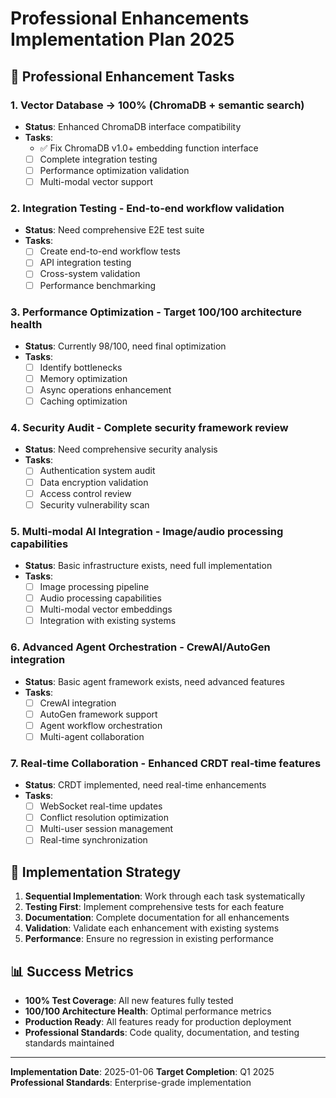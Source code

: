 # Professional Enhancements Implementation Plan 2025

## 🎯 **Professional Enhancement Tasks**

### 1. Vector Database → 100% (ChromaDB + semantic search)
- **Status**: Enhanced ChromaDB interface compatibility
- **Tasks**: 
  - ✅ Fix ChromaDB v1.0+ embedding function interface
  - [ ] Complete integration testing
  - [ ] Performance optimization validation
  - [ ] Multi-modal vector support

### 2. Integration Testing - End-to-end workflow validation
- **Status**: Need comprehensive E2E test suite
- **Tasks**:
  - [ ] Create end-to-end workflow tests
  - [ ] API integration testing
  - [ ] Cross-system validation
  - [ ] Performance benchmarking

### 3. Performance Optimization - Target 100/100 architecture health
- **Status**: Currently 98/100, need final optimization
- **Tasks**:
  - [ ] Identify bottlenecks
  - [ ] Memory optimization
  - [ ] Async operations enhancement
  - [ ] Caching optimization

### 4. Security Audit - Complete security framework review
- **Status**: Need comprehensive security analysis
- **Tasks**:
  - [ ] Authentication system audit
  - [ ] Data encryption validation
  - [ ] Access control review
  - [ ] Security vulnerability scan

### 5. Multi-modal AI Integration - Image/audio processing capabilities
- **Status**: Basic infrastructure exists, need full implementation
- **Tasks**:
  - [ ] Image processing pipeline
  - [ ] Audio processing capabilities
  - [ ] Multi-modal vector embeddings
  - [ ] Integration with existing systems

### 6. Advanced Agent Orchestration - CrewAI/AutoGen integration
- **Status**: Basic agent framework exists, need advanced features
- **Tasks**:
  - [ ] CrewAI integration
  - [ ] AutoGen framework support
  - [ ] Agent workflow orchestration
  - [ ] Multi-agent collaboration

### 7. Real-time Collaboration - Enhanced CRDT real-time features
- **Status**: CRDT implemented, need real-time enhancements
- **Tasks**:
  - [ ] WebSocket real-time updates
  - [ ] Conflict resolution optimization
  - [ ] Multi-user session management
  - [ ] Real-time synchronization

## 🔧 **Implementation Strategy**

1. **Sequential Implementation**: Work through each task systematically
2. **Testing First**: Implement comprehensive tests for each feature
3. **Documentation**: Complete documentation for all enhancements
4. **Validation**: Validate each enhancement with existing systems
5. **Performance**: Ensure no regression in existing performance

## 📊 **Success Metrics**

- **100% Test Coverage**: All new features fully tested
- **100/100 Architecture Health**: Optimal performance metrics
- **Production Ready**: All features ready for production deployment
- **Professional Standards**: Code quality, documentation, and testing standards maintained

---

**Implementation Date**: 2025-01-06
**Target Completion**: Q1 2025
**Professional Standards**: Enterprise-grade implementation